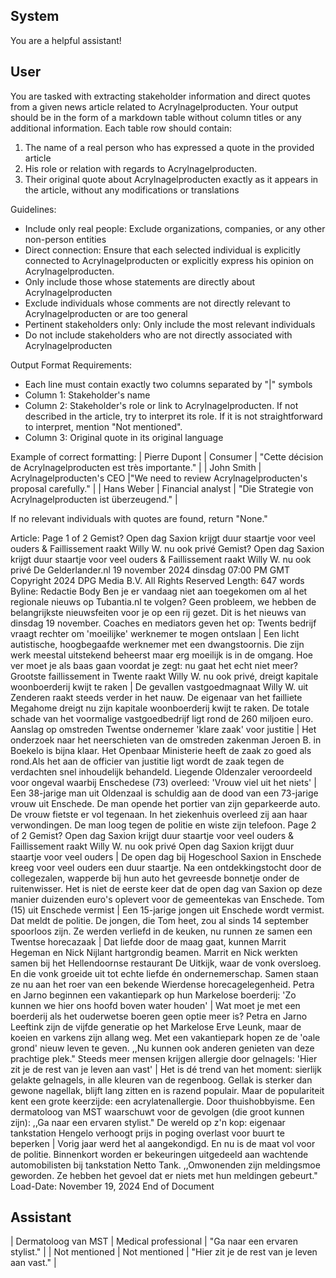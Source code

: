 ## System

You are a helpful assistant!

## User


You are tasked with extracting stakeholder information and direct quotes from a given news article related to Acrylnagelproducten. Your output should be in the form of a markdown table without column titles or any additional information. Each table row should contain:
1. The name of a real person who has expressed a quote in the provided article
2. His role or relation with regards to Acrylnagelproducten.
3. Their original quote about Acrylnagelproducten exactly as it appears in the article, without any modifications or translations

Guidelines:
- Include only real people: Exclude organizations, companies, or any other non-person entities
- Direct connection: Ensure that each selected individual is explicitly connected to Acrylnagelproducten or explicitly express his opinion on Acrylnagelproducten.
- Only include those whose statements are directly about Acrylnagelproducten
- Exclude individuals whose comments are not directly relevant to Acrylnagelproducten or are too general
- Pertinent stakeholders only: Only include the most relevant individuals
- Do not include stakeholders who are not directly associated with Acrylnagelproducten

Output Format Requirements:
- Each line must contain exactly two columns separated by "|" symbols
- Column 1: Stakeholder's name
- Column 2: Stakeholder's role or link to Acrylnagelproducten. If not described in the article, try to interpret its role. If it is not straightforward to interpret, mention "Not mentioned".
- Column 3: Original quote in its original language

Example of correct formatting:
| Pierre Dupont | Consumer | "Cette décision de Acrylnagelproducten est très importante." |
| John Smith | Acrylnagelproducten's CEO |"We need to review Acrylnagelproducten's proposal carefully." |
| Hans Weber | Financial analyst | "Die Strategie von Acrylnagelproducten ist überzeugend." |

If no relevant individuals with quotes are found, return "None."

Article:
Page 1 of 2
Gemist? Open dag Saxion krijgt duur staartje voor veel ouders & Faillissement raakt Willy W. nu ook privé
Gemist? Open dag Saxion krijgt duur staartje voor veel ouders & 
Faillissement raakt Willy W. nu ook privé
De Gelderlander.nl
19 november 2024 dinsdag 07:00 PM GMT
Copyright 2024 DPG Media B.V. All Rights Reserved
Length: 647 words
Byline: Redactie
Body
Ben je er vandaag niet aan toegekomen om al het regionale nieuws op Tubantia.nl te volgen? Geen probleem, we 
hebben de belangrijkste nieuwsfeiten voor je op een rij gezet. Dit is het nieuws van dinsdag 19 november.
Coaches en mediators geven het op: Twents bedrijf vraagt rechter om 'moeilijke' werknemer te mogen ontslaan | 
Een licht autistische, hoogbegaafde werknemer met een dwangstoornis. Die zijn werk meestal uitstekend beheerst 
maar erg moeilijk is in de omgang. Hoe ver moet je als baas gaan voordat je zegt: nu gaat het echt niet meer?
Grootste faillissement in Twente raakt Willy W. nu ook privé, dreigt kapitale woonboerderij kwijt te raken | De 
gevallen vastgoedmagnaat Willy W. uit Zenderen raakt steeds verder in het nauw. De eigenaar van het failliete 
Megahome dreigt nu zijn kapitale woonboerderij kwijt te raken. De totale schade van het voormalige vastgoedbedrijf 
ligt rond de 260 miljoen euro.
Aanslag op omstreden Twentse ondernemer 'klare zaak' voor justitie | Het onderzoek naar het neerschieten van de 
omstreden zakenman Jeroen B. in Boekelo is bijna klaar. Het Openbaar Ministerie heeft de zaak zo goed als 
rond.Als het aan de officier van justitie ligt wordt de zaak tegen de verdachten snel inhoudelijk behandeld.
Liegende Oldenzaler veroordeeld voor ongeval waarbij Enschedese (73) overleed: 'Vrouw viel uit het niets' | Een 
38-jarige man uit Oldenzaal is schuldig aan de dood van een 73-jarige vrouw uit Enschede. De man opende het 
portier van zijn geparkeerde auto. De vrouw fietste er vol tegenaan. In het ziekenhuis overleed zij aan haar 
verwondingen. De man loog tegen de politie en wiste zijn telefoon.
Page 2 of 2
Gemist? Open dag Saxion krijgt duur staartje voor veel ouders & Faillissement raakt Willy W. nu ook privé
Open dag Saxion krijgt duur staartje voor veel ouders | De open dag bij Hogeschool Saxion in Enschede kreeg voor 
veel ouders een duur staartje. Na een ontdekkingstocht door de collegezalen, wapperde bij hun auto het gevreesde 
bonnetje onder de ruitenwisser. Het is niet de eerste keer dat de open dag van Saxion op deze manier duizenden 
euro's oplevert voor de gemeentekas van Enschede.
Tom (15) uit Enschede vermist | Een 15-jarige jongen uit Enschede wordt vermist. Dat meldt de politie. De jongen, 
die Tom heet, zou al sinds 14 september spoorloos zijn.
Ze werden verliefd in de keuken, nu runnen ze samen een Twentse horecazaak | Dat liefde door de maag gaat, 
kunnen Marrit Hegeman en Nick Nijlant hartgrondig beamen. Marrit en Nick werkten samen bij het Hellendoornse 
restaurant De Uitkijk, waar de vonk oversloeg. En die vonk groeide uit tot echte liefde én ondernemerschap. Samen 
staan ze nu aan het roer van een bekende Wierdense horecagelegenheid.
Petra en Jarno beginnen een vakantiepark op hun Markelose boerderij: 'Zo kunnen we hier ons hoofd boven water 
houden' | Wat moet je met een boerderij als het ouderwetse boeren geen optie meer is? Petra en Jarno Leeftink 
zijn de vijfde generatie op het Markelose Erve Leunk, maar de koeien en varkens zijn allang weg. Met een 
vakantiepark hopen ze de 'oale grond' nieuw leven te geven. ,,Nu kunnen ook anderen genieten van deze prachtige 
plek."
Steeds meer mensen krijgen allergie door gelnagels: 'Hier zit je de rest van je leven aan vast' | Het is dé trend van 
het moment: sierlijk gelakte gelnagels, in alle kleuren van de regenboog. Gellak is sterker dan gewone nagellak, 
blijft lang zitten en is razend populair. Maar de populariteit kent een grote keerzijde: een acrylatenallergie. Door 
thuishobbyisme. Een dermatoloog van MST waarschuwt voor de gevolgen (die groot kunnen zijn): ,,Ga naar een 
ervaren stylist."
De wereld op z'n kop: eigenaar tankstation Hengelo verhoogt prijs in poging overlast voor buurt te beperken | Vorig 
jaar werd het al aangekondigd. En nu is de maat vol voor de politie. Binnenkort worden er bekeuringen uitgedeeld 
aan wachtende automobilisten bij tankstation Netto Tank. ,,Omwonenden zijn meldingsmoe geworden. Ze hebben 
het gevoel dat er niets met hun meldingen gebeurt."
Load-Date: November 19, 2024
End of Document
        

## Assistant

| Dermatoloog van MST | Medical professional | "Ga naar een ervaren stylist." |
| Not mentioned | Not mentioned | "Hier zit je de rest van je leven aan vast." |

